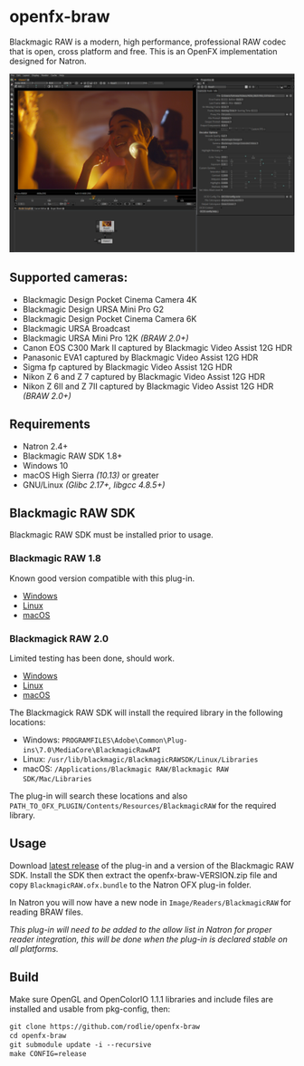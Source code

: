 # openfx-braw

Blackmagic RAW is a modern, high performance, professional RAW codec that is open, cross platform and free. This is an OpenFX implementation designed for Natron.

![Screenshot](screenshot.png)

## Supported cameras:

 * Blackmagic Design Pocket Cinema Camera 4K
 * Blackmagic Design URSA Mini Pro G2
 * Blackmagic Design Pocket Cinema Camera 6K
 * Blackmagic URSA Broadcast
 * Blackmagic URSA Mini Pro 12K *(BRAW 2.0+)*
 * Canon EOS C300 Mark II captured by Blackmagic Video Assist 12G HDR
 * Panasonic EVA1 captured by Blackmagic Video Assist 12G HDR
 * Sigma fp captured by Blackmagic Video Assist 12G HDR
 * Nikon Z 6 and Z 7 captured by Blackmagic Video Assist 12G HDR
 * Nikon Z 6II and Z 7II captured by Blackmagic Video Assist 12G HDR *(BRAW 2.0+)*

## Requirements

* Natron 2.4+
* Blackmagic RAW SDK 1.8+
* Windows 10
* macOS High Sierra *(10.13)* or greater
* GNU/Linux *(Glibc 2.17+, libgcc 4.8.5+)*

## Blackmagic RAW SDK

Blackmagic RAW SDK must be installed prior to usage.

### Blackmagic RAW 1.8

Known good version compatible with this plug-in.

 * [Windows](https://www.blackmagicdesign.com/no/support/download/50dc232a8f8b45619ecf0d9a40f92c8d/Windows)
 * [Linux](https://www.blackmagicdesign.com/no/support/download/50dc232a8f8b45619ecf0d9a40f92c8d/Linux)
 * [macOS](https://www.blackmagicdesign.com/no/support/download/50dc232a8f8b45619ecf0d9a40f92c8d/Mac%20OS%20X)

### Blackmagick RAW 2.0

Limited testing has been done, should work.

 * [Windows](https://www.blackmagicdesign.com/no/support/download/6307842705f14a5dbb99daa90212c4ba/Windows)
 * [Linux](https://www.blackmagicdesign.com/no/support/download/6307842705f14a5dbb99daa90212c4ba/Linux)
 * [macOS](https://www.blackmagicdesign.com/no/support/download/6307842705f14a5dbb99daa90212c4ba/Mac%20OS%20X)


The Blackmagick RAW SDK will install the required library in the following locations:

* Windows: ``PROGRAMFILES\Adobe\Common\Plug-ins\7.0\MediaCore\BlackmagicRawAPI``
* Linux: ``/usr/lib/blackmagic/BlackmagicRAWSDK/Linux/Libraries``
* macOS: ``/Applications/Blackmagic RAW/Blackmagic RAW SDK/Mac/Libraries``

The plug-in will search these locations and also ``PATH_TO_OFX_PLUGIN/Contents/Resources/BlackmagicRAW`` for the required library.

## Usage

Download [latest release](https://github.com/rodlie/openfx-braw/releases) of the plug-in and a version of the Blackmagic RAW SDK. Install the SDK then extract the openfx-braw-VERSION.zip file and copy ``BlackmagicRAW.ofx.bundle`` to the Natron OFX plug-in folder.

In Natron you will now have a new node in ``Image/Readers/BlackmagicRAW`` for reading BRAW files.

*This plug-in will need to be added to the allow list in Natron for proper reader integration, this will be done when the plug-in is declared stable on all platforms.*

## Build

Make sure OpenGL and OpenColorIO 1.1.1 libraries and include files are installed and usable from pkg-config, then:

```
git clone https://github.com/rodlie/openfx-braw
cd openfx-braw
git submodule update -i --recursive
make CONFIG=release
```
